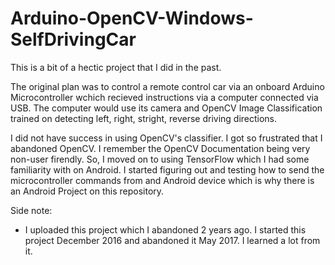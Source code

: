 # Arduino-OpenCV-Windows-SelfDrivingCar

This is a bit of a hectic project that I did in the past. 

The original plan was to control a remote control car via an onboard Arduino Microcontroller wchich recieved instructions via a computer connected via USB. The computer would use its camera and OpenCV Image Classification trained on detecting left, right, stright, reverse driving directions. 

I did not have success in using OpenCV's classifier. I got so frustrated that I abandoned OpenCV. I remember the OpenCV Documentation being very non-user firendly. So, I moved on to using TensorFlow which I had some familiarity with on Android. I started figuring out and testing how to send the microcontroller commands from and Android device which is why there is an Android Project on this repository. 

Side note: 
- I uploaded this project which I abandoned 2 years ago. I started this project December 2016 and abandoned it May 2017. I learned a lot from it.


